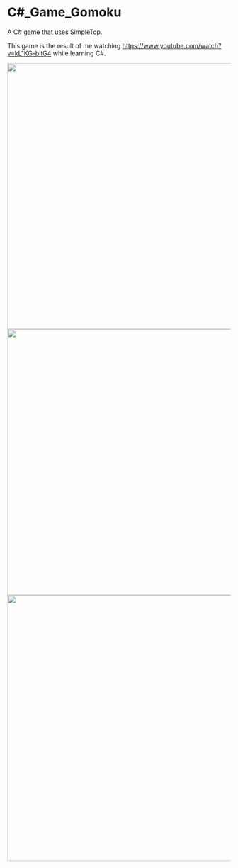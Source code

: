 # C#_Game_Gomoku

A C# game that uses SimpleTcp.

This game is the result of me watching https://www.youtube.com/watch?v=kL1KG-bitG4 while learning C#.

<image src="https://github.com/adwonghk/CSharpe_Game_Gomoku/blob/master/i1.png" width="600">
  
 <image src="https://github.com/adwonghk/CSharpe_Game_Gomoku/blob/master/i1.png" width="600">
  
 <image src="https://github.com/adwonghk/CSharpe_Game_Gomoku/blob/master/i1.png" width="600">
